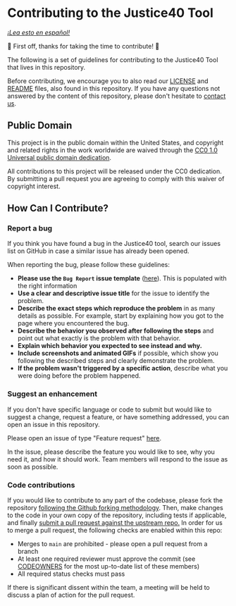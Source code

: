 # Contributing to the Justice40 Tool

*[¡Lea esto en español!](CONTRIBUTING-es.md)*

🎉 First off, thanks for taking the time to contribute! 🎉

The following is a set of guidelines for contributing to the Justice40 Tool that lives in this repository.

Before contributing, we encourage you to also read our [LICENSE](LICENSE.md) and [README](README.md) files, also found in this repository. If you have any questions not answered by the content of this repository, please don't hesitate to [contact us](mailto:justice40open@usds.gov).

## Public Domain

This project is in the public domain within the United States, and copyright and related rights in the work worldwide are waived through the [CC0 1.0 Universal public domain dedication](https://creativecommons.org/publicdomain/zero/1.0/).

All contributions to this project will be released under the CC0 dedication. By submitting a pull request you are agreeing to comply with this waiver of copyright interest.

## How Can I Contribute?

### Report a bug

If you think you have found a bug in the Justice40 tool, search our issues list on GitHub in case a similar issue has already been opened.

When reporting the bug, please follow these guidelines:

- **Please use the `Bug Report` issue template** ([here](https://github.com/usds/justice40-tool/issues/new/choose)). This is populated with the right information
- **Use a clear and descriptive issue title** for the issue to identify the problem.
- **Describe the exact steps which reproduce the problem** in as many details as possible. For example, start by explaining how you got to the page where you encountered the bug.
- **Describe the behavior you observed after following the steps** and point out what exactly is the problem with that behavior.
- **Explain which behavior you expected to see instead and why.**
- **Include screenshots and animated GIFs** if possible, which show you following the described steps and clearly demonstrate the problem.
- **If the problem wasn't triggered by a specific action**, describe what you were doing before the problem happened.

### Suggest an enhancement

If you don't have specific language or code to submit but would like to suggest a change, request a feature,
or have something addressed, you can open an issue in this repository.

Please open an issue of type "Feature request" [here](https://github.com/usds/justice40-tool/issues/new/choose).

In the issue, please describe the feature you would like to see, why you need it, and how it should work. Team members will respond to the issue as soon as possible.

### Code contributions

If you would like to contribute to any part of the codebase, please fork the repository [following the Github forking methodology](https://docs.github.com/en/github/getting-started-with-github/quickstart/fork-a-repo). Then, make changes to the code in your own copy of the repository, including tests if applicable, and finally [submit a pull request against the upstream repo.](https://docs.github.com/en/github/collaborating-with-pull-requests/proposing-changes-to-your-work-with-pull-requests/creating-a-pull-request-from-a-fork) In order for us to merge a pull request, the following checks are enabled within this repo:

- Merges to `main` are prohibited - please open a pull request from a branch
- At least one required reviewer must approve the commit (see [CODEOWNERS](https://github.com/usds/justice40-tool/tree/main/.github/CODEOWNERS) for the most up-to-date list of these members)
- All required status checks must pass

If there is significant dissent within the team, a meeting will be held to discuss a plan of action for the pull request.
